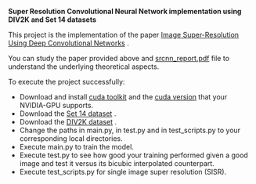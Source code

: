 **Super Resolution Convolutional Neural Network implementation using DIV2K and Set 14 datasets**


This project is the implementation of the paper [Image Super-Resolution Using Deep Convolutional Networks](https://arxiv.org/pdf/1501.00092) .


You can study the paper provided above and [srcnn_report.pdf](https://github.com/ChristosKonstantas/Super_Resolution_Convolutional_Neural_Network/blob/main/srcnn_report.pdf) file to understand the underlying theoretical aspects.


To execute the project successfully:

* Download and install [cuda toolkit](https://developer.nvidia.com/cuda-toolkit) and the [cuda version](https://pytorch.org/get-started/locally/) that your NVIDIA-GPU supports.
* Download the [Set 14 dataset](https://www.kaggle.com/datasets/ll01dm/set-5-14-super-resolution-dataset) .
* Download the [DIV2K dataset](https://www.kaggle.com/datasets/joe1995/div2k-dataset) .
* Change the paths in main.py, in test.py and in test_scripts.py to your corresponding local directories.
* Execute main.py to train the model.
* Execute test.py to see how good your training performed given a good image and test it versus its bicubic interpolated counterpart.
* Execute test_scripts.py for single image super resolution (SISR).
